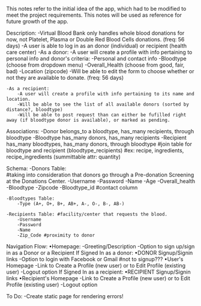 This notes refer to the initial idea of the app, which had to be modified to meet the project requirements.
This notes will be used as reference for future growth of the app.

Description:
    -Virtual Blood Bank only handles whole blood donations for now, not Platelet, Plasma or Double Red Blood Cells donations. (freq: 56 days)
    -A user is able to log in as an donor (individual) or recipient (health care center)
    -As a donor:
        -A user will create a profile with info pertaining to personal info and donor's criteria:
            -Personal and contact info
            -Bloodtype (choose from dropdown menu)
            -Overall_Health (choose from good, fair, bad)
            -Location (zipcode)
        -Will be able to edit the form to choose whether or not they are available to donate. (freq: 56 days)

    -As a recipient:
        -A user will create a profile with info pertaining to its name and location.
        -Will be able to see the list of all available donors (sorted by distance?, bloodtype)
        -Will be able to post request than can either be fufilled right away (if bloodtype donor is available), or marked as pending.

Associations:
    -Donor belongs_to a bloodtype, has_many recipients, through bloodtype
    -Bloodtype has_many donors, has_many recipients
    -Recipient has_many bloodtypes, has_many donors, through bloodtype
     #join table for bloodtype and recipient (bloodtype_recipients)
     #ex: recipe, ingredients, recipe_ingredients (summittable attr: quantity)

Schema:
    -Donors Table:  
    #taking into consideration that donors go through a Pre-donation Screening at the Donations Center.
        -Username
        -Password
        -Name
        -Age
        -Overall_health 
        -Bloodtype
        -Zipcode
        -Bloodtype_id
        #contact column

    -Bloodtypes Table:
        -Type (A+, O+, B+, AB+, A-, O-, B-, AB-)

    -Recipients Table: #facility/center that requests the blood.
        -Username
        -Password
        -Name
        -Zip_Code #proximity to donor

Navigation Flow:
    •Homepage:
    -Greeting/Description
    -Option to sign up/sign in as a Donor or a Recipient
    If Signed In as a donor:
        •DONOR Signup/Signin links
        -Option to login with Facebook or Gmail #not to signup???
            •User's Homepage
            -Link to Create a Profile (new user) or to Edit Profile (existing user)
            -Logout option
    If Signed In as a recipient:
        •RECIPIENT Signup/Signin links
            •Recipient's Homepage
            -Link to Create a Profile (new user) or to Edit Profile (existing user)
            -Logout option


To Do:
-Create static page for rendering errors!